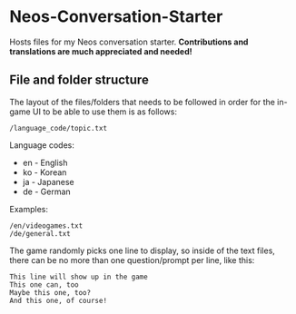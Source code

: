 # Neos-Conversation-Starter
Hosts files for my Neos conversation starter. **Contributions and translations are much appreciated and needed!**

## File and folder structure
The layout of the files/folders that needs to be followed in order for the in-game UI to be able to use them is as follows:

``/language_code/topic.txt``

Language codes:
- en - English
- ko - Korean
- ja - Japanese
- de - German

Examples:
```
/en/videogames.txt
/de/general.txt
```

The game randomly picks one line to display, so inside of the text files, there can be no more than one question/prompt per line, like this:

```
This line will show up in the game
This one can, too
Maybe this one, too?
And this one, of course!
```
